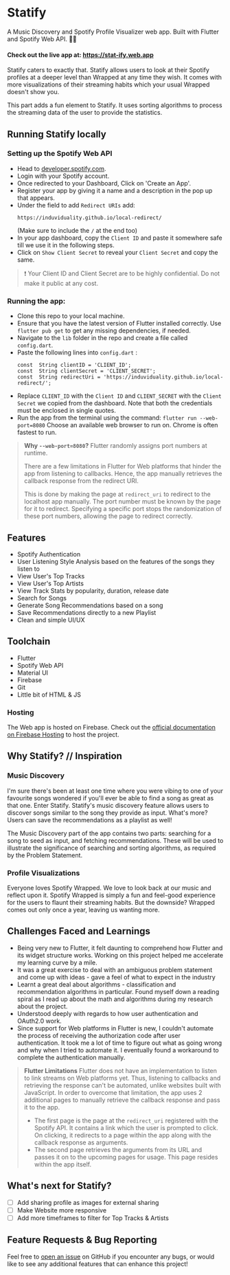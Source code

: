 # Statify
A Music Discovery and Spotify Profile Visualizer web app. 
Built with Flutter and Spotify Web API. :blue_heart::green_heart:

#### Check out the live app at: https://stat-ify.web.app

Statify caters to exactly that. Statify allows users to look at their Spotify profiles at a deeper level than Wrapped at any time they wish. It comes with more visualizations of their streaming habits which your usual Wrapped doesn't show you.

This part adds a fun element to Statify. It uses sorting algorithms to process the streaming data of the user to provide the statistics.

## Running Statify locally

### Setting up the Spotify Web API

-   Head to  [developer.spotify.com](https://developer.spotify.com/).
-   Login with your Spotify account.
-   Once redirected to your Dashboard, Click on 'Create an App'.
-   Register your app by giving it a name and a description in the pop up that appears.
-   Under the field to add `Redirect URIs` add: 
	 ```
	 https://induviduality.github.io/local-redirect/
    ```
     (Make sure to include the `/` at the end too)
-   In your app dashboard, copy the  `Client ID`  and paste it somewhere safe till we use it in the following steps.
-   Click on  `Show Client Secret`  to reveal your  `Client Secret`  and copy the same.

> ❗  Your Client ID and Client Secret are to be highly confidential. Do not make it public at any cost. 

### Running the app:
- Clone this repo to your local machine.
- Ensure that you have the latest version of Flutter installed correctly. Use `flutter pub get` to get any missing dependencies, if needed.
- Navigate to the `lib` folder in the repo and create a file called `config.dart`. 
- Paste the following lines into `config.dart` :
  ```
  const  String clientID = 'CLIENT_ID';
  const  String clientSecret = 'CLIENT_SECRET';
  const  String redirectUri = 'https://induviduality.github.io/local-redirect/';
  ```
- Replace `CLIENT_ID` with the `Client ID` and `CLIENT_SECRET` with the `Client Secret` we copied from the dashboard. Note that both the credentials must be enclosed in single quotes.
- Run the app from the terminal using the command: 
```flutter run --web-port=8080```
Choose an available web browser to run on. Chrome is often fastest to run.
>**Why `--web-port=8080`?**
> Flutter randomly assigns port numbers at runtime. 
> 
> There are a few limitations in Flutter for Web platforms that hinder the app from listening to callbacks. Hence, the app manually retrieves the callback response from the redirect URI. 
> 
> This is done by making the page at `redirect_uri` to redirect to the localhost app manually. The port number must be known by the page for it to redirect. Specifying a specific port stops the randomization of these port numbers, allowing the page to redirect correctly.

## Features
- Spotify Authentication
- User Listening Style Analysis based on the features of the songs they listen to
- View User's Top Tracks
- View User's Top Artists
- View Track Stats by popularity, duration, release date
- Search for Songs
- Generate Song Recommendations based on a song
- Save Recommendations directly to a new Playlist
- Clean and simple UI/UX

## Toolchain
- Flutter
- Spotify Web API
- Material UI
- Firebase
- Git
- Little bit of HTML & JS

### Hosting
The Web app is hosted on Firebase. Check out the [official documentation on Firebase Hosting](https://firebase.google.com/docs/hosting/quickstart) to host the project.

## Why Statify? // Inspiration

### Music Discovery
I'm sure there's been at least one time where you were vibing to one of your favourite songs wondered if you'll ever be able to find a song as great as that one. Enter Statify. Statify's music discovery feature allows users to discover songs similar to the song they provide as input. What's more? Users can save the recommendations as a playlist as well!

The Music Discovery part of the app contains two parts: searching for a song to seed as input, and fetching recommendations. These will be used to illustrate the significance of searching and sorting algorithms, as required by the Problem Statement.

### Profile Visualizations
Everyone loves Spotify Wrapped. We love to look back at our music and reflect upon it. Spotify Wrapped is simply a fun and feel-good experience for the users to flaunt their streaming habits. But the downside? Wrapped comes out only once a year, leaving us wanting more. 

## Challenges Faced and Learnings
- Being very new to Flutter, it felt daunting to comprehend how Flutter and its widget structure works. Working on this project helped me accelerate my learning curve by a mile.
- It was a great exercise to deal with an ambiguous problem statement and come up with ideas - gave a feel of what to expect in the industry
- Learnt a great deal about algorithms - classification and recommendation algorithms in particular. Found myself down a reading spiral as I read up about the math and algorithms during my research about the project.
- Understood deeply with regards to how user authentication and OAuth2.0 work.
- Since support for Web platforms in Flutter is new, I couldn't automate the process of receiving the authorization code after user authentication. It took me a lot of time to figure out what as going wrong and why when I tried to automate it. I eventually found a workaround to complete the authentication manually.
> **Flutter Limitations**
>  Flutter does not have an implementation to listen to link streams on Web platforms yet. Thus, listening to callbacks and retrieving the response can't be automated, unlike websites built with JavaScript.
>  In order to overcome that limitation, the app uses 2 additional pages to manually retrieve the callback response and pass it to the app.
>  - The first page is the page at the `redirect_uri` registered with the Spotify API. It contains a link which the user is prompted to click. On clicking, it redirects to a page within the app along with the callback response as arguments.
>  - The second page retrieves the arguments from its URL and passes it on to the upcoming pages for usage. This page resides within the app itself.

## What's next for Statify?

 - [ ] Add sharing profile as images for external sharing
 - [ ] Make Website more responsive
 - [ ] Add more timeframes to filter for Top Tracks & Artists

##  Feature Requests & Bug Reporting

Feel free to  [open an issue](https://github.com/induviduality/statify/issues)  on GitHub if you encounter any bugs, or would like to see any additional features that can enhance this project!
